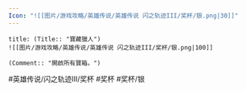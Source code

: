 ```yaml
---
Icon: "![[图片/游戏攻略/英雄传说/英雄传说 闪之轨迹III/奖杯/银.png|30]]"
---
```

```ad-ed-sen-3-silver
title: (Title:: "寶藏獵人")
![[图片/游戏攻略/英雄传说/英雄传说 闪之轨迹III/奖杯/银.png|100]]

(Comment:: "開啟所有寶箱。")
```

#英雄传说/闪之轨迹III/奖杯  #奖杯 #奖杯/银
